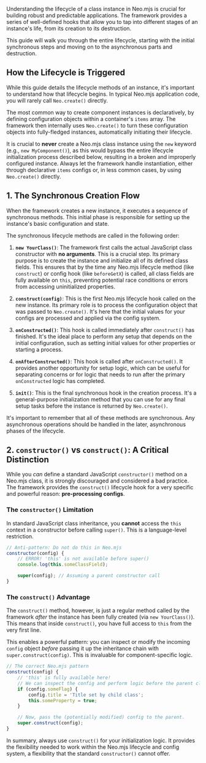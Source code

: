 Understanding the lifecycle of a class instance in Neo.mjs is crucial for building robust and predictable
applications. The framework provides a series of well-defined hooks that allow you to tap into different stages of an
instance's life, from its creation to its destruction.

This guide will walk you through the entire lifecycle, starting with the initial synchronous steps and moving on to
the asynchronous parts and destruction.

## How the Lifecycle is Triggered

While this guide details the lifecycle methods of an instance, it's important to understand how that lifecycle begins.
In typical Neo.mjs application code, you will rarely call `Neo.create()` directly.

The most common way to create component instances is declaratively, by defining configuration objects within a container's
`items` array. The framework then internally uses `Neo.create()` to turn these configuration objects into fully-fledged
instances, automatically initiating their lifecycle.

It is crucial to **never** create a Neo.mjs class instance using the `new` keyword (e.g., `new MyComponent()`),
as this would bypass the entire lifecycle initialization process described below, resulting in a broken and
improperly configured instance. Always let the framework handle instantiation, either through declarative `items`
configs or, in less common cases, by using `Neo.create()` directly.

## 1. The Synchronous Creation Flow

When the framework creates a new instance, it executes a sequence of synchronous methods. This initial phase is
responsible for setting up the instance's basic configuration and state.

The synchronous lifecycle methods are called in the following order:

1.  **`new YourClass()`**: The framework first calls the actual JavaScript class constructor with **no arguments**.
    This is a crucial step. Its primary purpose is to create the instance and initialize all of its defined class
    fields. This ensures that by the time any Neo.mjs lifecycle method (like `construct`) or config hook
    (like `beforeGetX`) is called, all class fields are fully available on `this`, preventing potential race
    conditions or errors from accessing uninitialized properties.

2.  **`construct(config)`**: This is the first Neo.mjs lifecycle hook called on the new instance. Its primary role is
    to process the configuration object that was passed to `Neo.create()`. It's here that the initial values for
    your configs are processed and applied via the config system.

3.  **`onConstructed()`**: This hook is called immediately after `construct()` has finished. It's the ideal place to
    perform any setup that depends on the initial configuration, such as setting initial values for other
    properties or starting a process.

4.  **`onAfterConstructed()`**: This hook is called after `onConstructed()`. It provides another opportunity for
    setup logic, which can be useful for separating concerns or for logic that needs to run after the primary
    `onConstructed` logic has completed.

5.  **`init()`**: This is the final synchronous hook in the creation process. It's a general-purpose initialization
    method that you can use for any final setup tasks before the instance is returned by `Neo.create()`.

It's important to remember that all of these methods are synchronous. Any asynchronous operations should be handled
in the later, asynchronous phases of the lifecycle.

## 2. `constructor()` vs `construct()`: A Critical Distinction

While you *can* define a standard JavaScript `constructor()` method on a Neo.mjs class, it is strongly discouraged
and considered a bad practice. The framework provides the `construct()` lifecycle hook for a very specific and
powerful reason: **pre-processing configs**.

### The `constructor()` Limitation

In standard JavaScript class inheritance, you **cannot** access the `this` context in a constructor before calling
`super()`. This is a language-level restriction.

```javascript
// Anti-pattern: Do not do this in Neo.mjs
constructor(config) {
    // ERROR! 'this' is not available before super()
    console.log(this.someClassField); 

    super(config); // Assuming a parent constructor call
}
```

### The `construct()` Advantage

The `construct()` method, however, is just a regular method called by the framework *after* the instance has been
fully created (via `new YourClass()`). This means that inside `construct()`, you have full access to `this` from the
very first line.

This enables a powerful pattern: you can inspect or modify the incoming `config` object *before* passing it up the
inheritance chain with `super.construct(config)`. This is invaluable for component-specific logic.

```javascript
// The correct Neo.mjs pattern
construct(config) {
    // 'this' is fully available here!
    // We can inspect the config and perform logic before the parent class does.
    if (config.someFlag) {
        config.title = 'Title set by child class';
        this.someProperty = true;
    }

    // Now, pass the (potentially modified) config to the parent.
    super.construct(config);
}
```

In summary, always use `construct()` for your initialization logic. It provides the flexibility needed to work
within the Neo.mjs lifecycle and config system, a flexibility that the standard `constructor()` cannot offer.